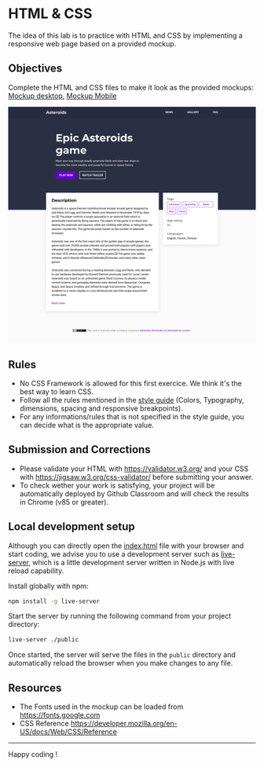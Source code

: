 
# HTML & CSS

The idea of this lab is to practice with HTML and CSS by implementing a responsive web page based on a provided mockup.


## Objectives

Complete the HTML and CSS files to make it look as the provided mockups: [Mockup desktop](mockup-desktop.png), [Mockup Mobile](mockup-mobile.png)

![Mockup desktop](mockup-desktop.png)


## Rules

- No CSS Framework is allowed for this first exercice. We think it's the best way to learn CSS.
- Follow all the rules mentioned in the [style guide](style-guide.png) (Colors, Typography, dimensions, spacing and responsive breakpoints).
- For any informations/rules that is not specified in the style guide, you can decide what is the appropriate value.


## Submission and Corrections

- Please validate your HTML with https://validator.w3.org/ and your CSS with https://jigsaw.w3.org/css-validator/ before submitting your answer.
- To check wether your work is satisfying, your project will be automatically deployed by Github Classroom and will check the results in Chrome (v85 or greater).


## Local development setup

Although you can directly open the [index.html](public/index.html) file with your browser and start coding, we advise you to use a development server such as [live-server](https://www.npmjs.com/package/live-server), which is a little development server written in Node.js with live reload capability.

Install globally with npm:
```sh
npm install -g live-server
```

Start the server by running the following command from your project directory:
```sh
live-server ./public
```

Once started, the server will serve the files in the `public` directory and automatically reload the browser when you make changes to any file.


## Resources
- The Fonts used in the mockup can be loaded from https://fonts.google.com
- CSS Reference https://developer.mozilla.org/en-US/docs/Web/CSS/Reference



___

Happy coding !

